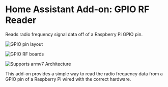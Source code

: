 # Home Assistant Add-on: GPIO RF Reader

Reads radio frequency signal data off of a Raspberry Pi GPIO pin.

![GPIO pin layout][GPIO]

![GPIO RF boards][GPIO-RF]

![Supports armv7 Architecture][armv7-shield]

This add-on provides a simple way to read the radio frequency data from a GPIO pin of a Raspberry Pi wired with the correct hardware.

[GPIO-RF]: https://warehouse-camo.ingress.cmh1.psfhosted.org/b2976728fe9b4ef34ea95e9a9f50453ab9d67e4b/687474703a2f2f692e696d6775722e636f6d2f764738395550392e6a7067
[GPIO]: https://www.raspberrypi.org/documentation/usage/gpio/images/GPIO-Pinout-Diagram-2.png
[armv7-shield]: https://img.shields.io/badge/armv7-yes-green.svg

